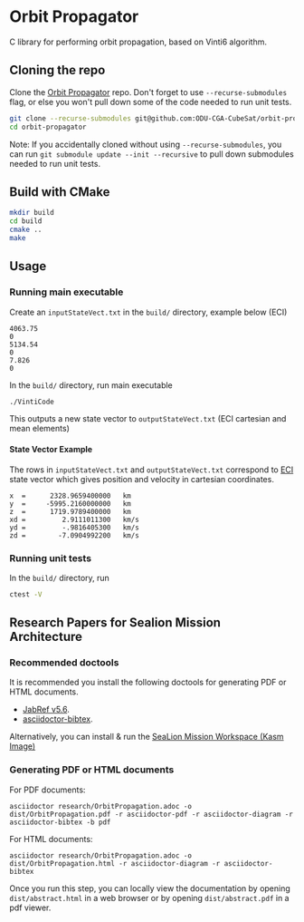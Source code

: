 # Orbit Propagator

C library for performing orbit propagation, based on Vinti6 algorithm.

## Cloning the repo

Clone the [Orbit Propagator](https://github.com/odu-cga-cubesat/orbit-propagator.git) repo. Don't forget to use `--recurse-submodules` flag, or else you won't pull down some of the code needed to run unit tests.

```bash
git clone --recurse-submodules git@github.com:ODU-CGA-CubeSat/orbit-propogator.git
cd orbit-propagator
```

Note: If you accidentally cloned without using `--recurse-submodules`, you can run `git submodule update --init --recursive` to pull down submodules needed to run unit tests.

## Build with CMake

```bash
mkdir build
cd build
cmake ..
make
```

## Usage

### Running main executable

Create an `inputStateVect.txt` in the `build/` directory, example below (ECI)

```
4063.75
0
5134.54
0
7.826
0
```

In the `build/` directory, run main executable

```bash
./VintiCode
```

This outputs a new state vector to `outputStateVect.txt` (ECI cartesian and mean elements)

#### State Vector Example

The rows in `inputStateVect.txt` and `outputStateVect.txt` correspond to [ECI](https://en.wikipedia.org/wiki/Earth-centered_inertial) state vector which gives position and velocity in cartesian coordinates.
```
x  =      2328.9659400000   km
y  =     -5995.2160000000   km
z  =      1719.9789400000   km
xd =         2.9111011300   km/s
yd =         -.9816405300   km/s
zd =        -7.0904992200   km/s
```

### Running unit tests

In the `build/` directory, run

```bash
ctest -V
```

## Research Papers for Sealion Mission Architecture

### Recommended doctools

It is recommended you install the following doctools for generating PDF or HTML documents.

* [JabRef v5.6](https://github.com/JabRef/jabref/releases/tag/v5.6).
* [asciidoctor-bibtex](https://github.com/asciidoctor/asciidoctor-bibtex#install).

Alternatively, you can install & run the [SeaLion Mission Workspace (Kasm Image)](https://github.com/ODU-CGA-CubeSat/kasm-sealion-workspace)

### Generating PDF or HTML documents

For PDF documents:

```
asciidoctor research/OrbitPropagation.adoc -o dist/OrbitPropagation.pdf -r asciidoctor-pdf -r asciidoctor-diagram -r asciidoctor-bibtex -b pdf
````

For HTML documents:


```
asciidoctor research/OrbitPropagation.adoc -o dist/OrbitPropagation.html -r asciidoctor-diagram -r asciidoctor-bibtex
```

Once you run this step, you can locally view the documentation by opening `dist/abstract.html` in a web browser or by opening `dist/abstract.pdf` in a pdf viewer.
